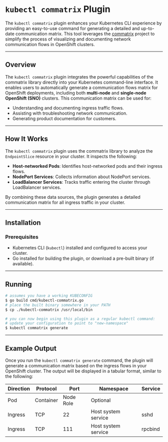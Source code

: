 # `kubectl commatrix` Plugin

The `kubectl commatrix` plugin enhances your Kubernetes CLI experience by
providing an easy-to-use command for generating a detailed and up-to-date
communication matrix. This tool leverages the [commatrix](https://github.com/openshift-kni/commatrix)
project to simplify the process of visualizing and documenting network
communication flows in OpenShift clusters.

---

## Overview

The `kubectl commatrix` plugin integrates the powerful capabilities of the
commatrix library directly into your Kubernetes command-line interface. It
enables users to automatically generate a communication flows matrix for OpenShift
deployments, including both **multi-node** and **single-node OpenShift (SNO)**
clusters. This communication matrix can be used for:

- Understanding and documenting ingress traffic flows.
- Assisting with troubleshooting network communication.
- Generating product documentation for customers.

---

## How It Works

The `kubectl commatrix` plugin uses the commatrix library to analyze the `EndpointSlice`
resource in your cluster. It inspects the following:

- **Host-networked Pods**: Identifies host-networked pods and their ingress flows.
- **NodePort Services**: Collects information about NodePort services.
- **LoadBalancer Services**: Tracks traffic entering the cluster through
LoadBalancer services.

By combining these data sources, the plugin generates a detailed communication matrix
for all ingress traffic in your cluster.

---

## Installation

### Prerequisites

- Kubernetes CLI (`kubectl`) installed and configured to access your cluster.
- Go installed for building the plugin, or download a pre-built binary (if available).

---

## Running

```sh
# assumes you have a working KUBECONFIG
$ go build cmd/kubectl-commatrix.go
# place the built binary somewhere in your PATH
$ cp ./kubectl-commatrix /usr/local/bin

# you can now begin using this plugin as a regular kubectl command:
# update your configuration to point to "new-namespace"
$ kubectl commatrix generate 
```

---

## Example Output

Once you run the `kubectl commatrix generate` command, the plugin will
generate a communication matrix based on the ingress flows in your
OpenShift cluster. The output will be displayed in a tabular format,
similar to the following:

| Direction | Protocol | Port | Namespace              | Service              |
|-----------|----------|------|------------------------|----------------------|
| Pod       | Container | Node Role | Optional              |
| Ingress   | TCP      | 22   | Host system service    | sshd                 |
| Ingress   | TCP      | 111  | Host system service    | rpcbind              |

